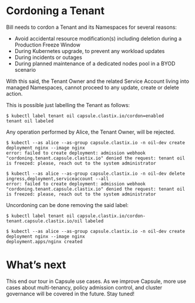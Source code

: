 # Cordoning a Tenant

Bill needs to cordon a Tenant and its Namespaces for several reasons:

- Avoid accidental resource modification(s) including deletion during a Production Freeze Window
- During Kubernetes upgrade, to prevent any workload updates
- During incidents or outages
- During planned maintenance of a dedicated nodes pool in a BYOD scenario

With this said, the Tenant Owner and the related Service Account living into managed Namespaces, cannot proceed to any update, create or delete action.

This is possible just labelling the Tenant as follows:

```shell
$ kubectl label tenant oil capsule.clastix.io/cordon=enabled
tenant oil labeled
```

Any operation performed by Alice, the Tenant Owner, will be rejected.

```shell
$ kubectl --as alice --as-group capsule.clastix.io -n oil-dev create deployment nginx --image nginx
error: failed to create deployment: admission webhook "cordoning.tenant.capsule.clastix.io" denied the request: tenant oil is freezed: please, reach out to the system administrator

$ kubectl --as alice --as-group capsule.clastix.io -n oil-dev delete ingress,deployment,serviceaccount --all
error: failed to create deployment: admission webhook "cordoning.tenant.capsule.clastix.io" denied the request: tenant oil is freezed: please, reach out to the system administrator
```

Uncordoning can be done removing the said label:

```shell
$ kubectl label tenant oil capsule.clastix.io/cordon-
tenant.capsule.clastix.io/oil labeled

$ kubectl --as alice --as-group capsule.clastix.io -n oil-dev create deployment nginx --image nginx
deployment.apps/nginx created
```

# What’s next

This end our tour in Capsule use cases.
As we improve Capsule, more use cases about multi-tenancy, policy admission control, and cluster governance will be covered in the future.
Stay tuned!
